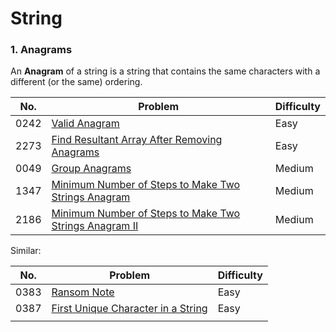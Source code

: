 # String

### 1. Anagrams

An **Anagram** of a string is a string that contains the same characters with a different (or the same) ordering.

| No.  | Problem                                                      | Difficulty |
| ---- | ------------------------------------------------------------ | ---------- |
| 0242 | [Valid Anagram ](https://leetcode.com/problems/valid-anagram/) | Easy       |
| 2273 | [Find Resultant Array After Removing Anagrams ](https://leetcode.com/problems/find-resultant-array-after-removing-anagrams/) | Easy       |
| 0049 | [Group Anagrams](https://leetcode.com/problems/group-anagrams/) | Medium     |
| 1347 | [Minimum Number of Steps to Make Two Strings Anagram](https://leetcode.com/problems/minimum-number-of-steps-to-make-two-strings-anagram/) | Medium     |
| 2186 | [Minimum Number of Steps to Make Two Strings Anagram II](https://leetcode.com/problems/minimum-number-of-steps-to-make-two-strings-anagram-ii/) | Medium     |

Similar: 

| No.  | Problem                                                      | Difficulty |
| ---- | ------------------------------------------------------------ | ---------- |
| 0383 | [Ransom Note](https://leetcode.com/problems/ransom-note/)    | Easy       |
| 0387 | [First Unique Character in a String](https://leetcode.com/problems/first-unique-character-in-a-string/) | Easy       |
|      |                                                              |            |

